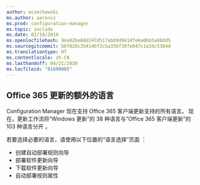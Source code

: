 ```yaml
---
author: aczechowski
ms.author: aaroncz
ms.prod: configuration-manager
ms.topic: include
ms.date: 02/19/2019
ms.openlocfilehash: 94a02be68d247d517abb9d0418fe6a0bb5a88dd5
ms.sourcegitcommit: bbf820c35414bf2cba356f30fe047c1a34c5384d
ms.translationtype: HT
ms.contentlocale: zh-CN
ms.lasthandoff: 04/21/2020
ms.locfileid: "81699085"
---
```

## <a name="additional-languages-for-office-365-updates"></a><a name="bkmk_o365lang"></a> Office 365 更新的额外的语言
<!--3555955-->

Configuration Manager 现在支持 Office 365 客户端更新支持的所有语言。 现在，更新工作流将“Windows 更新”的 38 种语言与“Office 365 客户端更新”的 103 种语言分开 。 

若要选择必要的语言，请使用以下位置的“语言选择”页面  ：
- 创建自动部署规则向导
- 部署软件更新向导
- 下载软件更新向导
- 自动部署规则属性

